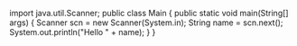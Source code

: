 import java.util.Scanner;
public class Main {
    public static void main(String[] args) {
        Scanner scn = new Scanner(System.in);
        String name = scn.next();
        System.out.println("Hello " + name);
    }
}


